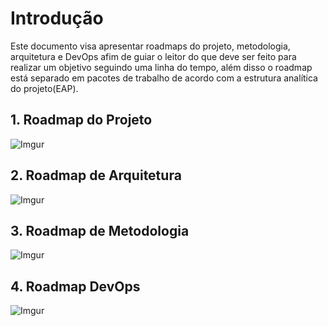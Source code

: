 # Introdução
Este documento visa apresentar roadmaps do projeto, metodologia, arquitetura e DevOps afim de guiar o leitor do que deve ser feito para realizar um objetivo seguindo uma linha do tempo, além disso o roadmap está separado em pacotes de trabalho de acordo com a estrutura analítica do projeto(EAP).

## 1. Roadmap do Projeto 

![Imgur](https://i.imgur.com/k8Uopgc.png)

## 2. Roadmap de Arquitetura

![Imgur](https://i.imgur.com/BNziBIw.png)

## 3. Roadmap de Metodologia

![Imgur](https://i.imgur.com/BNziBIw.png)

## 4. Roadmap DevOps
![Imgur](https://i.imgur.com/YGHGKLy.png)